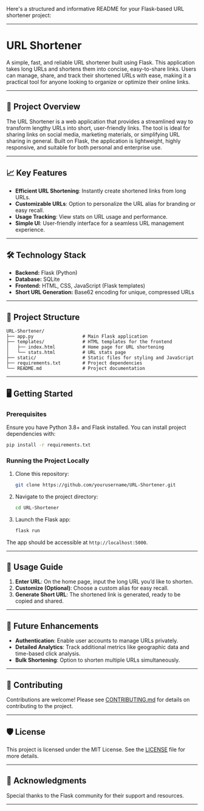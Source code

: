 Here's a structured and informative README for your Flask-based URL shortener project:

---

# URL Shortener

A simple, fast, and reliable URL shortener built using Flask. This application takes long URLs and shortens them into concise, easy-to-share links. Users can manage, share, and track their shortened URLs with ease, making it a practical tool for anyone looking to organize or optimize their online links.

---

## 🚀 Project Overview

The URL Shortener is a web application that provides a streamlined way to transform lengthy URLs into short, user-friendly links. The tool is ideal for sharing links on social media, marketing materials, or simplifying URL sharing in general. Built on Flask, the application is lightweight, highly responsive, and suitable for both personal and enterprise use.

---

## 📈 Key Features

- **Efficient URL Shortening**: Instantly create shortened links from long URLs.
- **Customizable URLs**: Option to personalize the URL alias for branding or easy recall.
- **Usage Tracking**: View stats on URL usage and performance.
- **Simple UI**: User-friendly interface for a seamless URL management experience.

---

## 🛠️ Technology Stack

- **Backend:** Flask (Python)
- **Database:** SQLite
- **Frontend:** HTML, CSS, JavaScript (Flask templates)
- **Short URL Generation:** Base62 encoding for unique, compressed URLs

---

## 📂 Project Structure

```plaintext
URL-Shortener/
├── app.py                  # Main Flask application
├── templates/              # HTML templates for the frontend
│   ├── index.html          # Home page for URL shortening
│   └── stats.html          # URL stats page
├── static/                 # Static files for styling and JavaScript
├── requirements.txt        # Project dependencies
└── README.md               # Project documentation
```

---

## 🖥️ Getting Started

### Prerequisites

Ensure you have Python 3.8+ and Flask installed. You can install project dependencies with:

```bash
pip install -r requirements.txt
```

### Running the Project Locally

1. Clone this repository:

   ```bash
   git clone https://github.com/yourusername/URL-Shortener.git
   ```

2. Navigate to the project directory:

   ```bash
   cd URL-Shortener
   ```

3. Launch the Flask app:

   ```bash
   flask run
   ```

The app should be accessible at `http://localhost:5000`.

---

## 🎯 Usage Guide

1. **Enter URL**: On the home page, input the long URL you’d like to shorten.
2. **Customize (Optional)**: Choose a custom alias for easy recall.
3. **Generate Short URL**: The shortened link is generated, ready to be copied and shared.

---

## 🧠 Future Enhancements

- **Authentication**: Enable user accounts to manage URLs privately.
- **Detailed Analytics**: Track additional metrics like geographic data and time-based click analysis.
- **Bulk Shortening**: Option to shorten multiple URLs simultaneously.

---

## 🤝 Contributing

Contributions are welcome! Please see [CONTRIBUTING.md](CONTRIBUTING.md) for details on contributing to the project.

---

## 🛡️ License

This project is licensed under the MIT License. See the [LICENSE](LICENSE) file for more details.

---

## 🙌 Acknowledgments

Special thanks to the Flask community for their support and resources.

--- 

